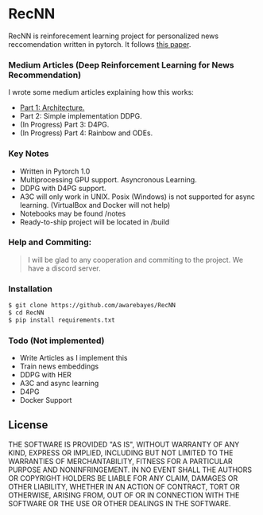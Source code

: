 # RecNN


RecNN is reinforecement learning project for personalized news reccomendation written in pytorch. It follows [this paper](https://arxiv.org/pdf/1810.12027.pdf).

### Medium Articles (Deep Reinforcement Learning for News Recommendation)
I wrote some medium articles explaining how this works:
  -  [ Part 1: Architecture.](https://towardsdatascience.com/deep-reinforcement-learning-for-news-recommendation-part-1-architecture-5741b1a6ed56)
  -  Part 2: Simple implementation DDPG. 
  - (In Progress) Part 3: D4PG. 
  - (In Progress) Part 4: Rainbow and ODEs. 

### Key Notes
  - Written in Pytorch 1.0
  - Multiprocessing GPU support. Asyncronous Learning.
  - DDPG with D4PG support.
  - A3C will only work in UNIX. Posix (Windows) is not supported for async learning. (VirtualBox and Docker will not help)
  - Notebooks may be found /notes
  - Ready-to-ship project will be located in /build

### Help and Commiting:   
> I will be glad to any cooperation and commiting to the project. We have a discord server. 

### Installation
```sh
$ git clone https://github.com/awarebayes/RecNN
$ cd RecNN
$ pip install requirements.txt
```

### Todo (Not implemented)

- Write Articles as I implement this
- Train news embeddings
- DDPG with HER
- A3C and async learning
- D4PG
- Docker Support

License
----

THE SOFTWARE IS PROVIDED "AS IS", WITHOUT WARRANTY OF ANY KIND, EXPRESS OR IMPLIED, INCLUDING BUT NOT LIMITED TO THE WARRANTIES OF MERCHANTABILITY, FITNESS FOR A PARTICULAR PURPOSE AND NONINFRINGEMENT. IN NO EVENT SHALL THE AUTHORS OR COPYRIGHT HOLDERS BE LIABLE FOR ANY CLAIM, DAMAGES OR OTHER LIABILITY, WHETHER IN AN ACTION OF CONTRACT, TORT OR OTHERWISE, ARISING FROM, OUT OF OR IN CONNECTION WITH THE SOFTWARE OR THE USE OR OTHER DEALINGS IN THE SOFTWARE.

